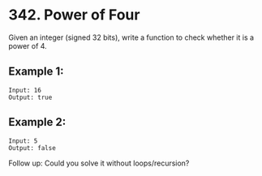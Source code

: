 # 342. Power of Four

Given an integer (signed 32 bits), write a function to check whether it is a power of 4.

## Example 1:
```
Input: 16
Output: true
```

## Example 2:
```
Input: 5
Output: false
```

Follow up: Could you solve it without loops/recursion?
